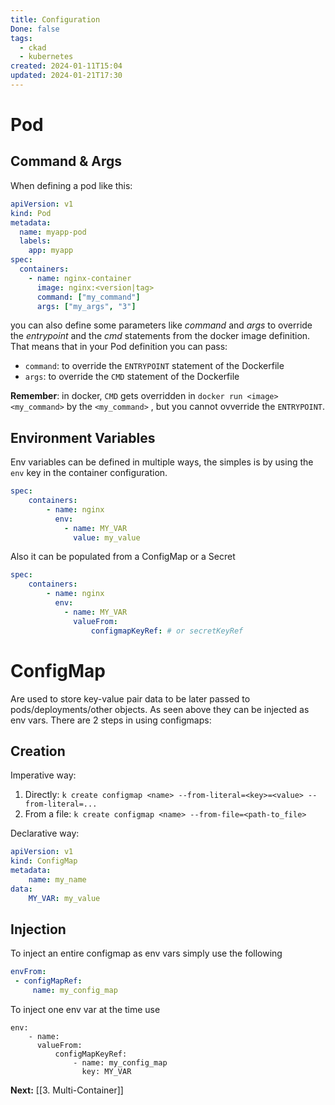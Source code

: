 ```yaml
---
title: Configuration
Done: false
tags:
  - ckad
  - kubernetes
created: 2024-01-11T15:04
updated: 2024-01-21T17:30
---
```

# Pod
## Command & Args
When defining a pod like this:
```yaml
apiVersion: v1
kind: Pod
metadata:
  name: myapp-pod
  labels:
    app: myapp
spec:
  containers:
    - name: nginx-container
      image: nginx:<version|tag>
      command: ["my_command"]
      args: ["my_args", "3"]
```

you can also define some parameters like *command* and *args* to override the *entrypoint* and the *cmd*  statements from the docker image definition.
That means that in your Pod definition you can pass:
- `command`:  to override the `ENTRYPOINT` statement of the Dockerfile
- `args`: to override the `CMD` statement of the Dockerfile

**Remember**:  in docker, `CMD` gets overridden in `docker run <image> <my_command>`  by the `<my_command>` , but you cannot ovverride the `ENTRYPOINT`.

## Environment Variables
Env variables can be defined in multiple ways, the simples is by using the `env` key in the container configuration.
```yaml
spec:
	containers:
		- name: nginx
		  env:
			- name: MY_VAR
			  value: my_value
```
Also it can be populated from a ConfigMap or a Secret
```yaml
spec:
	containers:
		- name: nginx
		  env:
			- name: MY_VAR
			  valueFrom:
				  configmapKeyRef: # or secretKeyRef
```

# ConfigMap
Are used to store key-value pair data to be later passed to pods/deployments/other objects. As seen above they can be injected as env vars.
There are 2 steps in using configmaps:
## Creation
Imperative way:
1. Directly: `k create configmap <name> --from-literal=<key>=<value> --from-literal=...`
2. From a file: `k create configmap <name> --from-file=<path-to_file>`

Declarative way:
```yaml
apiVersion: v1
kind: ConfigMap
metadata:
	name: my_name
data:
	MY_VAR: my_value
```
## Injection
To inject an entire configmap as env vars simply use the following
```yaml
envFrom:
 - configMapRef:
	 name: my_config_map
```
To inject one env var at the time use
```
env:
	- name:
	  valueFrom:
		  configMapKeyRef:
			  - name: my_config_map
			    key: MY_VAR
```



**Next:** [[3. Multi-Container]]